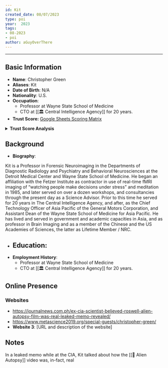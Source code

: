 ```yaml
---
id: Kit
created_date: 08/07/2023
type: poi
year:  2023
tags:
- 08-2023
- poi
author: aGuyOverThere
---
```


----

## Basic Information

- **Name**: Christopher Green
- **Aliases**: Kit
- **Date of Birth**: N/A
- **Nationality**: U.S.
- **Occupation**: 
	- Professor at Wayne State School of Medicine
	- CTO at [[🏛️ Central Intelligence Agency]] for 20 years.
- **Trust Score:** [Google Sheets Scoring Matrix](https://docs.google.com/spreadsheets/d/1CUarxE7P1cPwgWXwJzzeWnZGm1c6Wp2Ttazdt3VPM_s/edit?usp=sharing)

<details>
<summary><b>Trust Score Analysis</b></summary>
<IMG src="https://publish-01.obsidian.md/access/1c31a6f93f82a49b0a9eb31193d6cdec/_images/" alt="Trust Score"/>
</details>

## Background

- **Biography**: 

Kit is a Professor in Forensic Neuroimaging in the Departments of Diagnostic Radiology and Psychiatry and Behavioral Neurosciences at the Detroit Medical Center and Wayne State School of Medicine. He began an affiliation with the Fetzer Institute as contractor in use of real-time fMRI imaging of “watching people make decisions under stress” and meditation in 1985, and later served on over a dozen workshops, and consultancies through the present day as a Science Advisor. Prior to this time he served for 20 years in The Central Intelligence Agency, and after, as the Chief Technology Officer of Asia Pacific of the General Motors Corporation, and Assistant Dean of the Wayne State School of Medicine for Asia Pacific. He has lived and served in government and academic capacities in Asia, and as professor in Brain Imaging and as a member of the Chinese and the US Academies of Sciences, the latter as Lifetime Member / NRC.

- **Education**: 
	- 
- **Employment History**: 
	- Professor at Wayne State School of Medicine
	- CTO at [[🏛️ Central Intelligence Agency]] for 20 years.

## Online Presence
### Websites

- https://journalnews.com.ph/ex-cia-scientist-believed-roswell-alien-autopsy-film-was-real-leaked-memo-revealed/
- https://www.metascience2019.org/special-guests/christopher-green/
- **Website 3**: [URL and description of the website]

## Notes

In a leaked memo while at the CIA, Kit talked about how the [[📜 Alien Autopsy]] video was, in-fact, real
